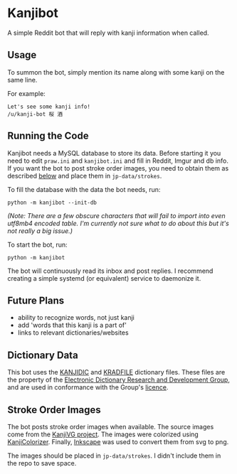 # Kanjibot 

A simple Reddit bot that will reply with kanji information when called.

## Usage

To summon the bot, simply mention its name along with some kanji on the same line.

For example:

    Let's see some kanji info!
    /u/kanji-bot 桜 酒

## Running the Code

Kanjibot needs a MySQL database to store its data. Before starting it you need to edit `praw.ini` and `kanjibot.ini` and fill in Reddit, Imgur and db info. If you want the bot to post stroke order images, you need to obtain them as described [below](#stroke-order-images) and place them in `jp-data/strokes`.

To fill the database with the data the bot needs, run:

    python -m kanjibot --init-db

_(Note: There are a few obscure characters that will fail to import into even utf8mb4 encoded table. I'm currently not sure what to do about this but it's not really a big issue.)_

To start the bot, run:

    python -m kanjibot

The bot will continuously read its inbox and post replies. I recommend creating a simple systemd (or equivalent) service to daemonize it.

## Future Plans

* ability to recognize words, not just kanji
* add 'words that this kanji is a part of'
* links to relevant dictionaries/websites

## Dictionary Data

This bot uses the [KANJIDIC](http://nihongo.monash.edu/kanjidic2/index.html) and [KRADFILE](http://nihongo.monash.edu//kradinf.html) dictionary files. These files are the property of the [Electronic Dictionary Research and Development Group](http://www.edrdg.org/), and are used in conformance with the Group's [licence](http://www.edrdg.org/edrdg/licence.html).

## Stroke Order Images

The bot posts stroke order images when available. The source images come from the [KanjiVG project](http://kanjivg.tagaini.net/). The images were colorized using [KanjiColorizer](https://github.com/cayennes/kanji-colorize). Finally, [Inkscape](https://inkscape.org/) was used to convert them from svg to png.

The images should be placed in `jp-data/strokes`. I didn't include them in the repo to save space.
